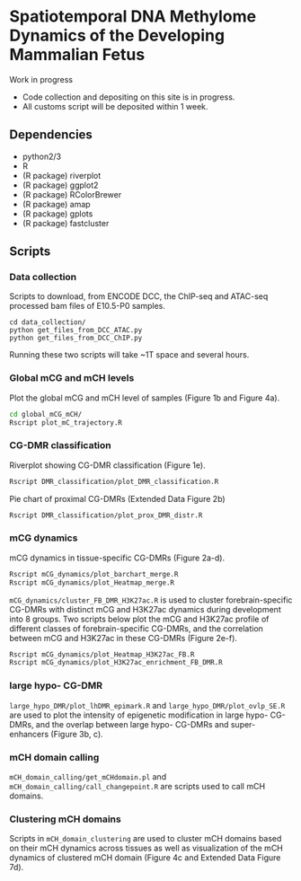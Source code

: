 # Spatiotemporal DNA Methylome Dynamics of the Developing Mammalian Fetus
Work in progress

* Code collection and depositing on this site is in progress.
* All customs script will be deposited within 1 week.

## Dependencies
* python2/3
* R
* (R package) riverplot
* (R package) ggplot2
* (R package) RColorBrewer
* (R package) amap
* (R package) gplots
* (R package) fastcluster

## Scripts
### Data collection
Scripts to download, from ENCODE DCC, the ChIP-seq and ATAC-seq processed bam files of E10.5-P0 samples.
```bahs
cd data_collection/
python get_files_from_DCC_ATAC.py
python get_files_from_DCC_ChIP.py
```
Running these two scripts will take ~1T space and several hours. 

### Global mCG and mCH levels
Plot the global mCG and mCH level of samples (Figure 1b and Figure 4a).
```bash
cd global_mCG_mCH/
Rscript plot_mC_trajectory.R
```
### CG-DMR classification
Riverplot showing CG-DMR classification (Figure 1e).
```bash
Rscript DMR_classification/plot_DMR_classification.R
```

Pie chart of proximal CG-DMRs (Extended Data Figure 2b)
```bash
Rscript DMR_classification/plot_prox_DMR_distr.R
```

### mCG dynamics
mCG dynamics in tissue-specific CG-DMRs (Figure 2a-d).
```bash
Rscript mCG_dynamics/plot_barchart_merge.R
Rscript mCG_dynamics/plot_Heatmap_merge.R
```

`mCG_dynamics/cluster_FB_DMR_H3K27ac.R` is used to cluster forebrain-specific CG-DMRs
with distinct mCG and H3K27ac dynamics during development into 8 groups. Two scripts
below plot the mCG and H3K27ac profile of different classes of forebrain-specific CG-DMRs, and the correlation between mCG and H3K27ac in these CG-DMRs (Figure 2e-f).
```bash
Rscript mCG_dynamics/plot_Heatmap_H3K27ac_FB.R
Rscript mCG_dynamics/plot_H3K27ac_enrichment_FB_DMR.R
```

### large hypo- CG-DMR
`large_hypo_DMR/plot_lhDMR_epimark.R` and `large_hypo_DMR/plot_ovlp_SE.R` are used
to plot the intensity of epigenetic modification in large hypo- CG-DMRs, and the overlap
between large hypo- CG-DMRs and super-enhancers (Figure 3b, c). 

### mCH domain calling
`mCH_domain_calling/get_mCHdomain.pl` and `mCH_domain_calling/call_changepoint.R` are scripts used to call mCH domains.

### Clustering mCH domains
Scripts in `mCH_domain_clustering` are used to cluster mCH domains based on their mCH dynamics across tissues as well as visualization of the mCH dynamics of clustered mCH domain (Figure 4c and Extended Data Figure 7d).


